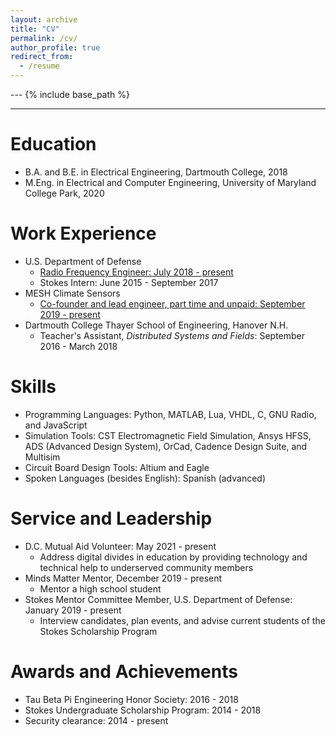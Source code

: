 ```yaml
---
layout: archive
title: "CV"
permalink: /cv/
author_profile: true
redirect_from:
  - /resume
---
```


--- {% include base_path %}
***

Education
======
* B.A. and B.E. in Electrical Engineering, Dartmouth College, 2018
* M.Eng. in Electrical and Computer Engineering, University of Maryland College Park, 2020

Work Experience
======
* U.S. Department of Defense
  * [Radio Frequency Engineer: July 2018 - present](https://ericgreenlee.github.io/portfolio/portfolio-2-DoD/)
  * Stokes Intern: June 2015 - September 2017
* MESH Climate Sensors
  * [Co-founder and lead engineer, part time and unpaid: September 2019 - present](https://ericgreenlee.github.io/portfolio/portfolio-1-MESH/)
* Dartmouth College Thayer School of Engineering, Hanover N.H.
  * Teacher's Assistant, *Distributed Systems and Fields*: September 2016 - March 2018
  
  
Skills
======
* Programming Languages: Python, MATLAB, Lua, VHDL, C, GNU Radio, and JavaScript
* Simulation Tools: CST Electromagnetic Field Simulation, Ansys HFSS, ADS (Advanced Design System), OrCad, Cadence Design Suite, and Multisim
* Circuit Board Design Tools: Altium and Eagle
* Spoken Languages (besides English): Spanish (advanced) 
  
  
Service and Leadership
======
* D.C. Mutual Aid Volunteer: May 2021 - present
  * Address digital divides in education by providing technology and technical help to underserved community members
* Minds Matter Mentor, December 2019 - present
  * Mentor a high school student
* Stokes Mentor Committee Member, U.S. Department of Defense: January 2019 - present
  * Interview candidates, plan events, and advise current students of the Stokes Scholarship Program

Awards and Achievements
======
* Tau Beta Pi Engineering Honor Society: 2016 - 2018
* Stokes Undergraduate Scholarship Program: 2014 - 2018
* Security clearance: 2014 - present



